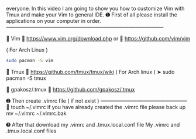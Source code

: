 everyone. In this video I am going to show you how to customize Vim with Tmux and make your Vim to general IDE.
➊ First of all please install the applications on your computer in order.
┉┉┉┉┉┉┉┉┉┉┉┉┉┉┉┉┉┉┉┉┉┉┉┉┉┉┉┉┉┉┉┉┉┉┉┉┉┉┉┉┉┉┉┉┉┉┉┉┉┉┉

🔽 Vim
🔹 https://www.vim.org/download.php
     or
🔹 https://github.com/vim/vim


( For Arch Linux )
   ``` bash
   sudo pacman -S vim
   ```
🔽 Tmux
🔹 https://github.com/tmux/tmux/wiki
    ( For Arch linux ) ➤  sudo pacman -S tmux

🔽  gpakosz/.tmux
🔹 https://github.com/gpakosz/.tmux

➋ Then create .vimrc file ( if not exist )
┉┉┉┉┉┉┉┉┉┉┉┉┉┉┉┉┉┉┉┉┉┉┉┉┉┉┉┉
🔹 touch ~/.vimrc
 if you have already created the .vimrc file please back up
 mv ~/.vimrc ~/.vimrc.bak

➌ After that download my .vimrc and .tmux.local.conf file 
  My .vimrc and .tmux.local.conf files
